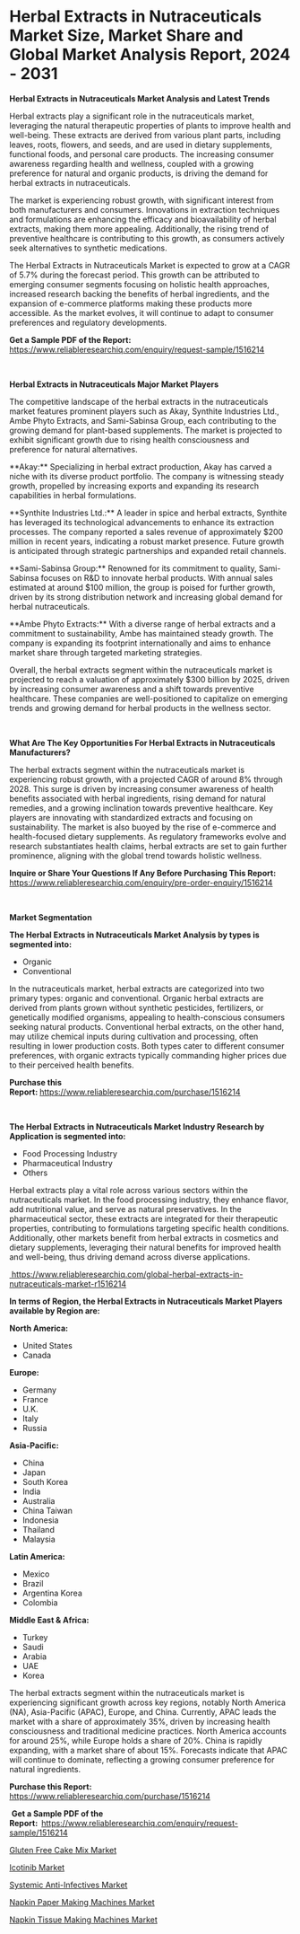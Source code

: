 <p><h1>Herbal Extracts in Nutraceuticals Market Size, Market Share and Global Market Analysis Report, 2024 - 2031</h1></p><p><strong>Herbal Extracts in Nutraceuticals Market Analysis and Latest Trends</strong></p>
<p><p>Herbal extracts play a significant role in the nutraceuticals market, leveraging the natural therapeutic properties of plants to improve health and well-being. These extracts are derived from various plant parts, including leaves, roots, flowers, and seeds, and are used in dietary supplements, functional foods, and personal care products. The increasing consumer awareness regarding health and wellness, coupled with a growing preference for natural and organic products, is driving the demand for herbal extracts in nutraceuticals. </p><p>The market is experiencing robust growth, with significant interest from both manufacturers and consumers. Innovations in extraction techniques and formulations are enhancing the efficacy and bioavailability of herbal extracts, making them more appealing. Additionally, the rising trend of preventive healthcare is contributing to this growth, as consumers actively seek alternatives to synthetic medications.</p><p>The Herbal Extracts in Nutraceuticals Market is expected to grow at a CAGR of 5.7% during the forecast period. This growth can be attributed to emerging consumer segments focusing on holistic health approaches, increased research backing the benefits of herbal ingredients, and the expansion of e-commerce platforms making these products more accessible. As the market evolves, it will continue to adapt to consumer preferences and regulatory developments.</p></p>
<p><strong>Get a Sample PDF of the Report:&nbsp;</strong> <a href="https://www.reliableresearchiq.com/enquiry/request-sample/1516214?utm_campaign=1087&utm_medium=2&utm_source=Github&utm_content=ia&utm_term=27102024&utm_id=herbal-extracts-in-nutraceuticals">https://www.reliableresearchiq.com/enquiry/request-sample/1516214</a></p>
<p>&nbsp;</p>
<p><strong>Herbal Extracts in Nutraceuticals Major Market Players</strong></p>
<p><p>The competitive landscape of the herbal extracts in the nutraceuticals market features prominent players such as Akay, Synthite Industries Ltd., Ambe Phyto Extracts, and Sami-Sabinsa Group, each contributing to the growing demand for plant-based supplements. The market is projected to exhibit significant growth due to rising health consciousness and preference for natural alternatives.</p><p>**Akay:** Specializing in herbal extract production, Akay has carved a niche with its diverse product portfolio. The company is witnessing steady growth, propelled by increasing exports and expanding its research capabilities in herbal formulations.</p><p>**Synthite Industries Ltd.:** A leader in spice and herbal extracts, Synthite has leveraged its technological advancements to enhance its extraction processes. The company reported a sales revenue of approximately $200 million in recent years, indicating a robust market presence. Future growth is anticipated through strategic partnerships and expanded retail channels.</p><p>**Sami-Sabinsa Group:** Renowned for its commitment to quality, Sami-Sabinsa focuses on R&D to innovate herbal products. With annual sales estimated at around $100 million, the group is poised for further growth, driven by its strong distribution network and increasing global demand for herbal nutraceuticals.</p><p>**Ambe Phyto Extracts:** With a diverse range of herbal extracts and a commitment to sustainability, Ambe has maintained steady growth. The company is expanding its footprint internationally and aims to enhance market share through targeted marketing strategies.</p><p>Overall, the herbal extracts segment within the nutraceuticals market is projected to reach a valuation of approximately $300 billion by 2025, driven by increasing consumer awareness and a shift towards preventive healthcare. These companies are well-positioned to capitalize on emerging trends and growing demand for herbal products in the wellness sector.</p></p>
<p>&nbsp;</p>
<p><strong>What Are The Key Opportunities For Herbal Extracts in Nutraceuticals Manufacturers?</strong></p>
<p><p>The herbal extracts segment within the nutraceuticals market is experiencing robust growth, with a projected CAGR of around 8% through 2028. This surge is driven by increasing consumer awareness of health benefits associated with herbal ingredients, rising demand for natural remedies, and a growing inclination towards preventive healthcare. Key players are innovating with standardized extracts and focusing on sustainability. The market is also buoyed by the rise of e-commerce and health-focused dietary supplements. As regulatory frameworks evolve and research substantiates health claims, herbal extracts are set to gain further prominence, aligning with the global trend towards holistic wellness.</p></p>
<p><strong>Inquire or Share Your Questions If Any Before Purchasing This Report:</strong> <a href="https://www.reliableresearchiq.com/enquiry/pre-order-enquiry/1516214?utm_campaign=1087&utm_medium=2&utm_source=Github&utm_content=ia&utm_term=27102024&utm_id=herbal-extracts-in-nutraceuticals">https://www.reliableresearchiq.com/enquiry/pre-order-enquiry/1516214</a></p>
<p>&nbsp;</p>
<p><strong>Market Segmentation</strong></p>
<p><strong>The Herbal Extracts in Nutraceuticals Market Analysis by types is segmented into:</strong></p>
<p><ul><li>Organic</li><li>Conventional</li></ul></p>
<p><p>In the nutraceuticals market, herbal extracts are categorized into two primary types: organic and conventional. Organic herbal extracts are derived from plants grown without synthetic pesticides, fertilizers, or genetically modified organisms, appealing to health-conscious consumers seeking natural products. Conventional herbal extracts, on the other hand, may utilize chemical inputs during cultivation and processing, often resulting in lower production costs. Both types cater to different consumer preferences, with organic extracts typically commanding higher prices due to their perceived health benefits.</p></p>
<p><strong>Purchase this Report:&nbsp;</strong><a href="https://www.reliableresearchiq.com/purchase/1516214?utm_campaign=1087&utm_medium=2&utm_source=Github&utm_content=ia&utm_term=27102024&utm_id=herbal-extracts-in-nutraceuticals">https://www.reliableresearchiq.com/purchase/1516214</a></p>
<p>&nbsp;</p>
<p><strong>The Herbal Extracts in Nutraceuticals Market Industry Research by Application is segmented into:</strong></p>
<p><ul><li>Food Processing Industry</li><li>Pharmaceutical Industry</li><li>Others</li></ul></p>
<p><p>Herbal extracts play a vital role across various sectors within the nutraceuticals market. In the food processing industry, they enhance flavor, add nutritional value, and serve as natural preservatives. In the pharmaceutical sector, these extracts are integrated for their therapeutic properties, contributing to formulations targeting specific health conditions. Additionally, other markets benefit from herbal extracts in cosmetics and dietary supplements, leveraging their natural benefits for improved health and well-being, thus driving demand across diverse applications.</p></p>
<p><a href="https://www.reliableresearchiq.com/global-herbal-extracts-in-nutraceuticals-market-r1516214?utm_campaign=1087&utm_medium=2&utm_source=Github&utm_content=ia&utm_term=27102024&utm_id=herbal-extracts-in-nutraceuticals">&nbsp;https://www.reliableresearchiq.com/global-herbal-extracts-in-nutraceuticals-market-r1516214</a></p>
<p><strong>In terms of Region, the Herbal Extracts in Nutraceuticals Market Players available by Region are:</strong></p>
<p>
    <p> <strong> North America: </strong>
        <ul>
            <li>United States</li>
            <li>Canada</li>
        </ul>
        </p> 
    <p> <strong> Europe: </strong>
        <ul>
            <li>Germany</li>
            <li>France</li>
            <li>U.K.</li>
            <li>Italy</li>
            <li>Russia</li>
        </ul>
        </p> 
    <p> <strong> Asia-Pacific: </strong>
        <ul>
            <li>China</li>
            <li>Japan</li>
            <li>South Korea</li>
            <li>India</li>
            <li>Australia</li>
            <li>China Taiwan</li>
            <li>Indonesia</li>
            <li>Thailand</li>
            <li>Malaysia</li>
        </ul>
        </p> 
    <p> <strong> Latin America: </strong>
        <ul>
            <li>Mexico</li>
            <li>Brazil</li>
            <li>Argentina Korea</li>
            <li>Colombia</li>
        </ul>
        </p> 
    <p> <strong> Middle East & Africa: </strong>
        <ul>
            <li>Turkey</li>
            <li>Saudi</li>
            <li>Arabia</li>
            <li>UAE</li>
            <li>Korea</li>
        </ul>
    </p>
    </p>
<p><p>The herbal extracts segment within the nutraceuticals market is experiencing significant growth across key regions, notably North America (NA), Asia-Pacific (APAC), Europe, and China. Currently, APAC leads the market with a share of approximately 35%, driven by increasing health consciousness and traditional medicine practices. North America accounts for around 25%, while Europe holds a share of 20%. China is rapidly expanding, with a market share of about 15%. Forecasts indicate that APAC will continue to dominate, reflecting a growing consumer preference for natural ingredients.</p></p>
<p><strong>Purchase this Report: </strong><a href="https://www.reliableresearchiq.com/purchase/1516214?utm_campaign=1087&utm_medium=2&utm_source=Github&utm_content=ia&utm_term=27102024&utm_id=herbal-extracts-in-nutraceuticals">https://www.reliableresearchiq.com/purchase/1516214</a></p>
<p>&nbsp;<strong>Get a Sample PDF of the Report:&nbsp;&nbsp;</strong><a href="https://www.reliableresearchiq.com/enquiry/request-sample/1516214?utm_campaign=1087&utm_medium=2&utm_source=Github&utm_content=ia&utm_term=27102024&utm_id=herbal-extracts-in-nutraceuticals">https://www.reliableresearchiq.com/enquiry/request-sample/1516214</a></p>
<p><strong></strong></p>
<p><p><a href="https://www.linkedin.com/pulse/gluten-free-cake-mix-market-segmentation-in-depth-analysis-oze9f?utm_campaign=1087&utm_medium=2&utm_source=Github&utm_content=ia&utm_term=27102024&utm_id=herbal-extracts-in-nutraceuticals">Gluten Free Cake Mix Market</a></p><p><a href="https://www.linkedin.com/pulse/strategic-market-insights-navigating-global-icotinib-gyske?trk=public_post_embed_feed-article-content&utm_campaign=1087&utm_medium=2&utm_source=Github&utm_content=ia&utm_term=27102024&utm_id=herbal-extracts-in-nutraceuticals">Icotinib Market</a></p><p><a href="https://github.com/vitacbq/Market-Research-Report-List-1/blob/main/systemic-anti-infectives-market.md?utm_campaign=1087&utm_medium=2&utm_source=Github&utm_content=ia&utm_term=27102024&utm_id=herbal-extracts-in-nutraceuticals">Systemic Anti-Infectives Market</a></p><p><a href="https://issuu.com/reportprime-2/docs/napkin-paper-making-machines-market_626db365065eda?utm_campaign=1087&utm_medium=2&utm_source=Github&utm_content=ia&utm_term=27102024&utm_id=herbal-extracts-in-nutraceuticals">Napkin Paper Making Machines Market</a></p><p><a href="https://issuu.com/reportprime-2/docs/napkin-tissue-making-machines-marke_a4a3f7bebd1d80?utm_campaign=1087&utm_medium=2&utm_source=Github&utm_content=ia&utm_term=27102024&utm_id=herbal-extracts-in-nutraceuticals">Napkin Tissue Making Machines Market</a></p></p>